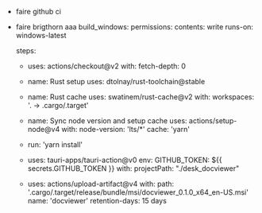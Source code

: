 - faire github ci
- faire brigthorn
aaa
build_windows:
    permissions:
      contents: write
    runs-on: windows-latest

    steps:
    - uses: actions/checkout@v2
      with:
          fetch-depth: 0

    - name: Rust setup
      uses: dtolnay/rust-toolchain@stable

    - name: Rust cache
      uses: swatinem/rust-cache@v2
      with:
        workspaces: '. -> .cargo/.target'

    - name: Sync node version and setup cache
      uses: actions/setup-node@v4
      with:
        node-version: 'lts/*'
        cache: 'yarn'

    - run: 'yarn install'
    
    - uses: tauri-apps/tauri-action@v0
      env:
        GITHUB_TOKEN: ${{ secrets.GITHUB_TOKEN }}
      with:
        projectPath: "./desk_docviewer"

    - uses: actions/upload-artifact@v4
      with:
        path: '.cargo/.target/release/bundle/msi/docviewer_0.1.0_x64_en-US.msi'
        name: 'docviewer'
        retention-days: 15 days